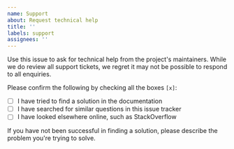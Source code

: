 ```yaml
---
name: Support
about: Request technical help
title: ''
labels: support
assignees: ''
---
```


Use this issue to ask for technical help from the project's maintainers. While we do review all support tickets, we regret it may not be possible to respond to all enquiries.

Please confirm the following by checking all the boxes `[x]`:

- [ ] I have tried to find a solution in the documentation
- [ ] I have searched for similar questions in this issue tracker
- [ ] I have looked elsewhere online, such as StackOverflow

If you have not been successful in finding a solution, please describe the problem you're trying to solve.
